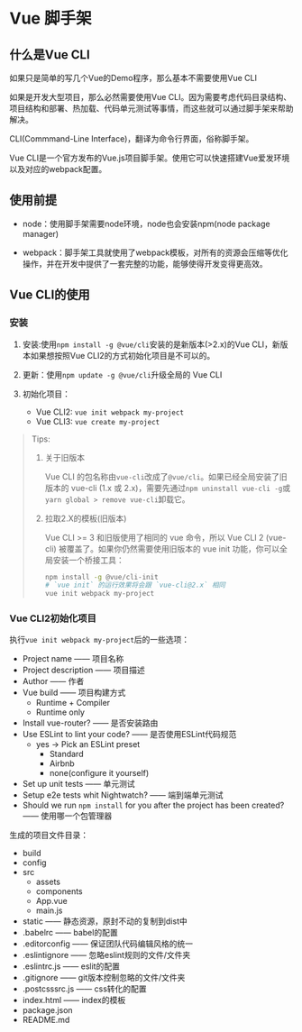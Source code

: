 # Vue 脚手架

## 什么是Vue CLI

如果只是简单的写几个Vue的Demo程序，那么基本不需要使用Vue CLI

如果是开发大型项目，那么必然需要使用Vue CLI。因为需要考虑代码目录结构、项目结构和部署、热加载、代码单元测试等事情，而这些就可以通过脚手架来帮助解决。

CLI(Commmand-Line Interface)，翻译为命令行界面，俗称脚手架。

Vue CLI是一个官方发布的Vue.js项目脚手架。使用它可以快速搭建Vue爱发环境以及对应的webpack配置。

## 使用前提

- node：使用脚手架需要node环境，node也会安装npm(node package manager)

- webpack：脚手架工具就使用了webpack模板，对所有的资源会压缩等优化操作，并在开发中提供了一套完整的功能，能够使得开发变得更高效。

## Vue CLI的使用

### 安装

1. 安装:使用`npm install -g @vue/cli`安装的是新版本(>2.x)的Vue CLI，新版本如果想按照Vue CLI2的方式初始化项目是不可以的。

2. 更新：使用`npm update -g @vue/cli`升级全局的 Vue CLI

3. 初始化项目：
   - Vue CLI2: `vue init webpack my-project`
   - Vue CLI3: `vue create my-project`

> Tips:
>
> 1. 关于旧版本
>
>     Vue CLI 的包名称由`vue-cli`改成了`@vue/cli`。如果已经全局安装了旧版本的 vue-cli (1.x 或 2.x)，需要先通过`npm uninstall vue-cli -g`或`yarn global > remove vue-cli`卸载它。
>
> 2. 拉取2.X的模板(旧版本)
>
>     Vue CLI >= 3 和旧版使用了相同的 vue 命令，所以 Vue CLI 2 (vue-cli) 被覆盖了。如果你仍然需要使用旧版本的 vue init 功能，你可以全局安装一个桥接工具：
>
>     ```sh
>     npm install -g @vue/cli-init
>     # `vue init` 的运行效果将会跟 `vue-cli@2.x` 相同
>     vue init webpack my-project
>     ```

### Vue CLI2初始化项目

执行`vue init webpack my-project`后的一些选项：

- Project name —— 项目名称
- Project description —— 项目描述
- Author —— 作者
- Vue build —— 项目构建方式
  - Runtime + Compiler
  - Runtime only
- Install vue-router? —— 是否安装路由
- Use ESLint to lint your code? —— 是否使用ESLint代码规范
  - yes -> Pick an ESLint preset
    - Standard
    - Airbnb
    - none(configure it yourself)
- Set up unit tests —— 单元测试
- Setup e2e tests whit Nightwatch? —— 端到端单元测试
- Should we run `npm install` for you after the project has been created? —— 使用哪一个包管理器

生成的项目文件目录：

- build
- config
- src
  - assets
  - components
  - App.vue
  - main.js
- static —— 静态资源，原封不动的复制到dist中
- .babelrc —— babel的配置
- .editorconfig —— 保证团队代码编辑风格的统一
- .eslintignore —— 忽略eslint规则的文件/文件夹
- .eslintrc.js —— eslit的配置
- .gitignore —— git版本控制忽略的文件/文件夹
- .postcsssrc.js —— css转化的配置
- index.html —— index的模板
- package.json
- README.md
